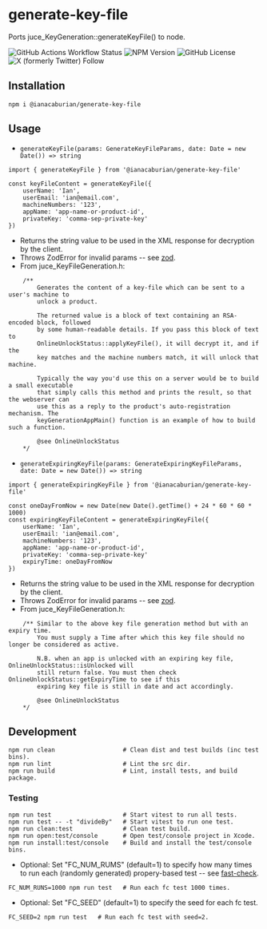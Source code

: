 # generate-key-file

Ports juce_KeyGeneration::generateKeyFile() to node.

![GitHub Actions Workflow Status](https://img.shields.io/github/actions/workflow/status/ianacaburian/generate-key-file/build.yml)
![NPM Version](https://img.shields.io/npm/v/%40ianacaburian%2Fgenerate-key-file)
![GitHub License](https://img.shields.io/github/license/ianacaburian/generate-key-file)
![X (formerly Twitter) Follow](https://img.shields.io/twitter/follow/ianacaburian)

## Installation

```
npm i @ianacaburian/generate-key-file
```

## Usage

-   `generateKeyFile(params: GenerateKeyFileParams, date: Date = new Date()) => string`

```
import { generateKeyFile } from '@ianacaburian/generate-key-file'

const keyFileContent = generateKeyFile({
    userName: 'Ian',
    userEmail: 'ian@email.com',
    machineNumbers: '123',
    appName: 'app-name-or-product-id',
    privateKey: 'comma-sep-private-key'
})
```

-   Returns the <key> string value to be used in the XML response for decryption
    by the client.
-   Throws ZodError for invalid params -- see
    [zod](https://github.com/colinhacks/zod).
-   From juce_KeyFileGeneration.h:

```
    /**
        Generates the content of a key-file which can be sent to a user's machine to
        unlock a product.

        The returned value is a block of text containing an RSA-encoded block, followed
        by some human-readable details. If you pass this block of text to
        OnlineUnlockStatus::applyKeyFile(), it will decrypt it, and if the
        key matches and the machine numbers match, it will unlock that machine.

        Typically the way you'd use this on a server would be to build a small executable
        that simply calls this method and prints the result, so that the webserver can
        use this as a reply to the product's auto-registration mechanism. The
        keyGenerationAppMain() function is an example of how to build such a function.

        @see OnlineUnlockStatus
    */
```

-   `generateExpiringKeyFile(params: GenerateExpiringKeyFileParams, date: Date = new Date()) => string`

```
import { generateExpiringKeyFile } from '@ianacaburian/generate-key-file'

const oneDayFromNow = new Date(new Date().getTime() + 24 * 60 * 60 * 1000)
const expiringKeyFileContent = generateExpiringKeyFile({
    userName: 'Ian',
    userEmail: 'ian@email.com',
    machineNumbers: '123',
    appName: 'app-name-or-product-id',
    privateKey: 'comma-sep-private-key'
    expiryTime: oneDayFromNow
})
```

-   Returns the <key> string value to be used in the XML response for decryption
    by the client.
-   Throws ZodError for invalid params -- see
    [zod](https://github.com/colinhacks/zod).
-   From juce_KeyFileGeneration.h:

```
    /** Similar to the above key file generation method but with an expiry time.
        You must supply a Time after which this key file should no longer be considered as active.

        N.B. when an app is unlocked with an expiring key file, OnlineUnlockStatus::isUnlocked will
        still return false. You must then check OnlineUnlockStatus::getExpiryTime to see if this
        expiring key file is still in date and act accordingly.

        @see OnlineUnlockStatus
    */
```

## Development

```
npm run clean                   # Clean dist and test builds (inc test bins).
npm run lint                    # Lint the src dir.
npm run build                   # Lint, install tests, and build package.
```

### Testing

```
npm run test                    # Start vitest to run all tests.
npm run test -- -t "divideBy"   # Start vitest to run one test.
npm run clean:test              # Clean test build.
npm run open:test/console       # Open test/console project in Xcode.
npm run install:test/console    # Build and install the test/console bins.
```

-   Optional: Set "FC_NUM_RUMS" (default=1) to specify how many times to run
    each (randomly generated) propery-based test -- see
    [fast-check](https://github.com/dubzzz/fast-check).

```
FC_NUM_RUNS=1000 npm run test   # Run each fc test 1000 times.
```

-   Optional: Set "FC_SEED" (default=1) to specify the seed for each fc test.

```
FC_SEED=2 npm run test   # Run each fc test with seed=2.
```
